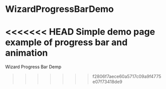 # WizardProgressBarDemo
<<<<<<< HEAD
Simple demo page example of progress bar and animation
=======
Wizard Progress Bar Demp
>>>>>>> f2806f7aece60a5717c09a9f4775e07f73418de9
